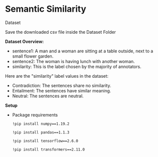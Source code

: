 # Semantic Similarity

Dataset

Save the downloaded csv file inside the Dataset Folder

**Dataset Overview:**
- sentence1: A man and a woman are sitting at a table outside, next to a small flower garden.
- sentence2: The woman is having lunch with another woman.
- similarity: This is the label chosen by the majority of annotators. 
  
Here are the "similarity" label values in the dataset:
- Contradiction: The sentences share no similarity.
- Entailment: The sentences have similar meaning.
- Neutral: The sentences are neutral. 
  
**Setup**
* Package requirements

    ```!pip install numpy==1.19.2```

    ```!pip install pandas==1.1.3```

    ```!pip install tensorflow==2.6.0```

    ```!pip install transformers==2.11.0```
